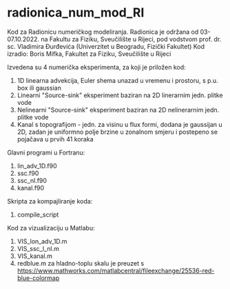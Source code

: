 # radionica_num_mod_RI

Kod za Radionicu numeričkog modeliranja. 
Radionica je održana od 03-07.10.2022. na Fakultu za Fiziku, Sveučilište u Rijeci, 
pod vodstvom prof. dr. sc. Vladimira Đurđevića (Univerzitet u Beogradu, Fizički Fakultet)
Kod izradio: Boris Mifka, Fakultet za Fiziku, Sveučilište u Rijeci

Izvedena su 4 numerička eksperimenta, za koji je priložen kod:
1. 1D linearna advekcija, Euler shema unazad u vremenu i prostoru, s p.u. box ili gaussian
2. Linearni "Source-sink" eksperiment baziran na 2D linerarnim jedn. plitke vode 
3. Nelinearni "Source-sink" eksperiment baziran na 2D nelinerarnim jedn. plitke vode
4. Kanal s topografijom - jedn. za visinu u flux formi, dodana je gaussijan u 2D, zadan je uniformno
   polje brzine u zonalnom smjeru i postepeno se pojačava u prvih 41 koraka

Glavni programi u Fortranu:
1. lin_adv_1D.f90
2. ssc.f90
3. ssc_nl.f90
4. kanal.f90

Skripta za kompajliranje koda:
1. compile_script


Kod za vizualizaciju u Matlabu:
1. VIS_lon_adv_1D.m
2. VIS_ssc_l_nl.m
3. VIS_kanal.m
4. redblue.m za hladno-toplu skalu je preuzet s https://www.mathworks.com/matlabcentral/fileexchange/25536-red-blue-colormap
